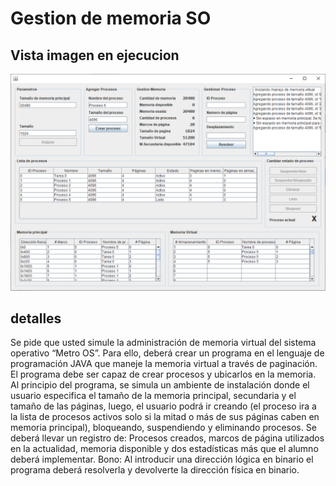 # Gestion de memoria SO

## Vista imagen en ejecucion
![alt tag](https://github.com/pedroluisjuarez/SO-Gestion-Memoria/blob/master/imagenes/img01.PNG)

## detalles
Se pide que usted simule la administración de memoria virtual del sistema operativo “Metro OS”. Para ello, deberá crear un programa en el lenguaje de programación JAVA que maneje la memoria virtual a través de paginación. El programa debe ser capaz de crear procesos y ubicarlos en la memoria. Al principio del programa, se simula un ambiente de instalación donde el usuario especifica el tamaño de la memoria principal, secundaria y el tamaño de las páginas, luego, el usuario podrá ir creando (el proceso ira a la lista de procesos activos solo si la mitad o más de sus páginas caben en memoria principal), bloqueando, suspendiendo y eliminando procesos. Se deberá llevar un registro de: Procesos creados, marcos de página utilizados en la actualidad, memoria disponible y dos estadísticas más que el alumno deberá implementar.
Bono: Al introducir una dirección lógica en binario el programa deberá resolverla y devolverte la dirección física en binario.
